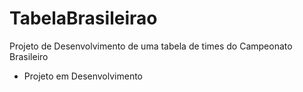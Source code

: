 # TabelaBrasileirao
 Projeto de Desenvolvimento de uma tabela de times do Campeonato Brasileiro

  - Projeto em Desenvolvimento
